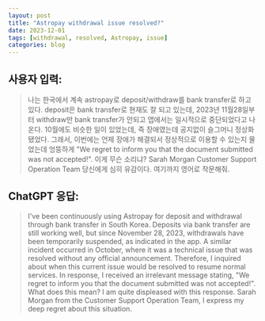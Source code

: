 ```yaml
---
layout: post
title: "Astropay withdrawal issue resolved?"
date: 2023-12-01
tags: [withdrawal, resolved, Astropay, issue]
categories: blog
---
```


## 사용자 입력:
> 나는 한국에서 계속 astropay로 deposit/withdraw를 bank transfer로 하고 있다.  deposit은 bank transfer로  현재도 잘 되고 있는데, 2023년 11월28일부터 withdraw만 bank transfer가 안되고 앱에서는 일시적으로 중단되었다고 나온다.  10월에도 비슷한 일이 있었는데, 즉 장애였는데 공지없이 슬그머니 정상화됐었다. 그래서, 이번에는 언제 장애가 해결되서 정상적으로 이용할 수 있는지 물었는데 엉뚱하게  "We regret to inform you that the document submitted was not accepted!". 이게 무슨 소리냐? Sarah Morgan
Customer Support
Operation Team  당신에게 심히 유감이다.  여기까지 영어로 작문해줘.

## ChatGPT 응답:
> I've been continuously using Astropay for deposit and withdrawal through bank transfer in South Korea. Deposits via bank transfer are still working well, but since November 28, 2023, withdrawals have been temporarily suspended, as indicated in the app. A similar incident occurred in October, where it was a technical issue that was resolved without any official announcement. Therefore, I inquired about when this current issue would be resolved to resume normal services. In response, I received an irrelevant message stating, "We regret to inform you that the document submitted was not accepted!". What does this mean? I am quite displeased with this response. Sarah Morgan from the Customer Support Operation Team, I express my deep regret about this situation.

